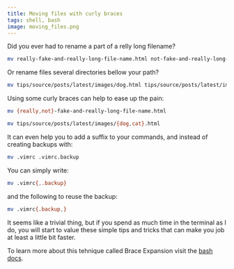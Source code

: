 ```yaml
---
title: Moving files with curly braces
tags: shell, bash
image: moving_files.png
---
```


Did you ever had to rename a part of a relly long filename?

``` sh
mv really-fake-and-really-long-file-name.html not-fake-and-really-long-file-name.html
```

Or rename files several directories bellow your path?

``` sh
mv tips/source/posts/latest/images/dog.html tips/source/posts/latest/images/cat.html
```

Using some curly braces can help to ease up the pain:

``` sh
mv {really,not}-fake-and-really-long-file-name.html
```

``` sh
mv tips/source/posts/latest/images/{dog,cat}.html
```

It can even help you to add a suffix to your commands, and instead of 
creating backups with:

``` sh
mv .vimrc .vimrc.backup
```

You can simply write:

``` sh
mv .vimrc{,.backup}
```

and the following to reuse the backup:

``` sh
mv .vimrc{.backup,}
```

It seems like a trivial thing, but if you spend as much time in the terminal
as I do, you will start to value these simple tips and tricks that can make
you job at least a little bit faster.

To learn more about this tehnique called Brace Expansion visit the 
[bash docs](http://www.gnu.org/software/bash/manual/html_node/Brace-Expansion.html).
